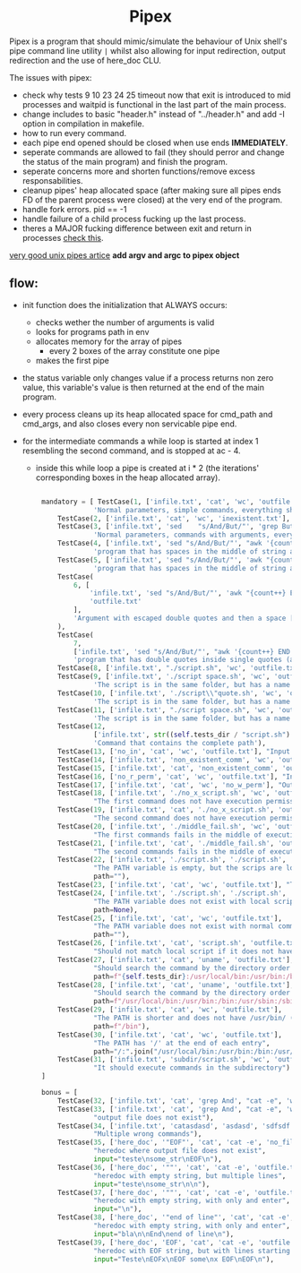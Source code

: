 <h1 align="center"><strong>Pipex</strong></h1>

Pipex is a program that should mimic/simulate the behaviour of Unix shell's pipe command line utility `|` whilst also allowing for input redirection, output redirection and the use of here_doc CLU.

The issues with pipex:

- check why tests 9 10 23 24 25 timeout now that exit is introduced to mid processes and waitpid is functional in the last part of the main process.
- change includes to basic "header.h" instead of "../header.h" and add -I option in compilation in makefile.
- how to run every command.
- each pipe end opened should be closed when use ends **IMMEDIATELY**.
- seperate commands are allowed to fail (they should perror and change the status of the main program) and finish the program.
- seperate concerns more and shorten functions/remove excess responsabilities.
- cleanup pipes' heap allocated space (after making sure all pipes ends FD of the parent process were closed) at the very end of the program.
- handle fork errors. pid == -1
- handle failure of a child process fucking up the last process.
- theres a MAJOR fucking difference between exit and return in processes [check this](https://stackoverflow.com/questions/66914203/waitpid-hangs-even-though-child-process-is-dead).

[very good unix pipes artice](https://www.rozmichelle.com/pipes-forks-dups/)
**add argv and argc to pipex object**

## flow:

- init function does the initialization that ALWAYS occurs:
  - checks wether the number of arguments is valid
  - looks for programs path in env
  - allocates memory for the array of pipes
    - every 2 boxes of the array constitute one pipe
  - makes the first pipe
- the status variable only changes value if a process returns non zero value, this variable's value is then returned at the end of the main program.
- every process cleans up its heap allocated space for cmd_path and cmd_args, and also closes every non servicable pipe end.
- for the intermediate commands a while loop is started at index 1 resembling the second command, and is stopped at ac - 4.

  - inside this while loop a pipe is created at i \* 2 (the iterations' corresponding boxes in the heap allocated array).

```python

		mandatory = [ TestCase(1, ['infile.txt', 'cat', 'wc', 'outfile.txt'],
		             'Normal parameters, simple commands, everything should go ok'),
		    TestCase(2, ['infile.txt', 'cat', 'wc', 'inexistent.txt'], "Output file does not exist"),
		    TestCase(3, ['infile.txt', 'sed    "s/And/But/"', 'grep But', 'outfile.txt'],
		             'Normal parameters, commands with arguments, everything should go ok'),
		    TestCase(4, ['infile.txt', 'sed "s/And/But/"', "awk '{count++} END {print count}'", 'outfile.txt'],
		             'program that has spaces in the middle of string argument with single quotes (awk argument)'),
		    TestCase(5, ['infile.txt', 'sed "s/And/But/"', 'awk "{count++} END {print count}"', 'outfile.txt'],
		             'program that has spaces in the middle of string argument with double quotes (awk argument)'),
		    TestCase(
		        6, [
		            'infile.txt', 'sed "s/And/But/"', 'awk "{count++} END {printf \\"count: %i\\" , count}"',
		            'outfile.txt'
		        ],
		        'Argument with escaped double quotes and then a space [yellow](\\" ,)[/yellow], inside double quotes (awk argument)'
		    ),
		    TestCase(
		        7,
		        ['infile.txt', 'sed "s/And/But/"', "awk '{count++} END {printf \"count: %i\", count}'", 'outfile.txt'],
		        'program that has double quotes inside single quotes (awk argument)'),
		    TestCase(8, ['infile.txt', "./script.sh", 'wc', 'outfile.txt'], 'Command that is in the same folder'),
		    TestCase(9, ['infile.txt', './script space.sh', 'wc', 'outfile.txt'],
		             'The script is in the same folder, but has a name that contains a space'),
		    TestCase(10, ['infile.txt', './script\\"quote.sh', 'wc', 'outfile.txt'],
		             'The script is in the same folder, but has a name that contains an escaped quote'),
		    TestCase(11, ['infile.txt', "./script space.sh", 'wc', 'outfile.txt'],
		             'The script is in the same folder, but has a name that contains a space'),
		    TestCase(12,
		             ['infile.txt', str((self.tests_dir / "script.sh").resolve()), 'wc', 'outfile.txt'],
		             'Command that contains the complete path'),
		    TestCase(13, ['no_in', 'cat', 'wc', 'outfile.txt'], "Input files does not exist"),
		    TestCase(14, ['infile.txt', 'non_existent_comm', 'wc', 'outfile.txt'], "first command does not exist"),
		    TestCase(15, ['infile.txt', 'cat', 'non_existent_comm', 'outfile.txt'], "second command does not exist"),
		    TestCase(16, ['no_r_perm', 'cat', 'wc', 'outfile.txt'], "Input files does not have read permissions"),
		    TestCase(17, ['infile.txt', 'cat', 'wc', 'no_w_perm'], "Output files does not have write permissions"),
		    TestCase(18, ['infile.txt', './no_x_script.sh', 'wc', 'outfile.txt'],
		             "The first command does not have execution permission"),
		    TestCase(19, ['infile.txt', 'cat', './no_x_script.sh', 'outfile.txt'],
		             "The second command does not have execution permission"),
		    TestCase(20, ['infile.txt', './middle_fail.sh', 'wc', 'outfile.txt'],
		             "The first commands fails in the middle of executing, but produces some output"),
		    TestCase(21, ['infile.txt', 'cat', './middle_fail.sh', 'outfile.txt'],
		             "The second commands fails in the middle of executing, but produces some output"),
		    TestCase(22, ['infile.txt', './script.sh', './script.sh', 'outfile.txt'],
		             "The PATH variable is empty, but the scrips are local",
		             path=""),
		    TestCase(23, ['infile.txt', 'cat', 'wc', 'outfile.txt'], "The PATH variable is empty", path=""),
		    TestCase(24, ['infile.txt', './script.sh', './script.sh', 'outfile.txt'],
		             "The PATH variable does not exist with local scripts",
		             path=None),
		    TestCase(25, ['infile.txt', 'cat', 'wc', 'outfile.txt'],
		             "The PATH variable does not exist with normal commands",
		             path=""),
		    TestCase(26, ['infile.txt', 'cat', 'script.sh', 'outfile.txt'],
		             "Should not match local script if it does not have a dot before the name"),
		    TestCase(27, ['infile.txt', 'cat', 'uname', 'outfile.txt'],
		             "Should search the command by the directory order in PATH",
		             path=f"{self.tests_dir}:/usr/local/bin:/usr/bin:/bin:/usr/sbin:/sbin"),
		    TestCase(28, ['infile.txt', 'cat', 'uname', 'outfile.txt'],
		             "Should search the command by the directory order in PATH",
		             path=f"/usr/local/bin:/usr/bin:/bin:/usr/sbin:/sbin:{self.tests_dir}"),
		    TestCase(29, ['infile.txt', 'cat', 'wc', 'outfile.txt'],
		             "The PATH is shorter and does not have /usr/bin/ (and thus wc) in it",
		             path=f"/bin"),
		    TestCase(30, ['infile.txt', 'cat', 'wc', 'outfile.txt'],
		             "The PATH has '/' at the end of each entry",
		             path="/:".join("/usr/local/bin:/usr/bin:/bin:/usr/sbin:/sbin".split(':'))),
		    TestCase(31, ['infile.txt', 'subdir/script.sh', 'wc', 'outfile.txt'],
		             "It should execute commands in the subdirectory")
		]

		bonus = [
		    TestCase(32, ['infile.txt', 'cat', 'grep And', "cat -e", 'wc', 'outfile.txt'], "Multiple commands"),
		    TestCase(33, ['infile.txt', 'cat', 'grep And', "cat -e", 'wc', 'no_file.txt'],
		             "output file does not exist"),
		    TestCase(34, ['infile.txt', 'catasdasd', 'asdasd', 'sdfsdf', 'fsdgss', 'outfile.txt'],
		             "Multiple wrong commands"),
		    TestCase(35, ['here_doc', '"EOF"', 'cat', 'cat -e', 'no_file.txt'],
		             "heredoc where output file does not exist",
		             input="teste\nsome_str\nEOF\n"),
		    TestCase(36, ['here_doc', '""', 'cat', 'cat -e', 'outfile.txt'],
		             "heredoc with empty string, but multiple lines",
		             input="teste\nsome_str\n\n"),
		    TestCase(37, ['here_doc', '""', 'cat', 'cat -e', 'outfile.txt'],
		             "heredoc with empty string, with only and enter",
		             input="\n"),
		    TestCase(38, ['here_doc', '"end of line"', 'cat', 'cat -e', 'outfile.txt'],
		             "heredoc with empty string, with only and enter",
		             input="bla\n\nEnd\nend of line\n"),
		    TestCase(39, ['here_doc', 'EOF', 'cat', 'cat -e', 'outfile.txt'],
		             "heredoc with EOF string, but with lines starting and ending in EOF",
		             input="Teste\nEOFx\nEOF some\nx EOF\nEOF\n"),
```
